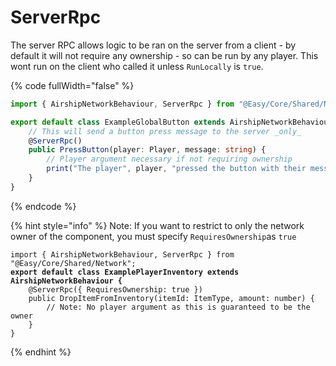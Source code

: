# ServerRpc

The server RPC allows logic to be ran on the server from a client - by default it will not require any ownership - so can be run by any player. This wont run on the client who called it unless `RunLocally` is `true`.

{% code fullWidth="false" %}
```typescript
import { AirshipNetworkBehaviour, ServerRpc } from "@Easy/Core/Shared/Network";

export default class ExampleGlobalButton extends AirshipNetworkBehaviour {
    // This will send a button press message to the server _only_
    @ServerRpc()
    public PressButton(player: Player, message: string) {
        // Player argument necessary if not requiring ownership
        print("The player", player, "pressed the button with their message", message);
    }
}
```
{% endcode %}

{% hint style="info" %}
Note: If you want to restrict to only the network owner of the component, you must specify `RequiresOwnership`as `true`

<pre class="language-typescript" data-full-width="true"><code class="lang-typescript">import { AirshipNetworkBehaviour, ServerRpc } from "@Easy/Core/Shared/Network";
<strong>export default class ExamplePlayerInventory extends AirshipNetworkBehaviour {
</strong>    @ServerRpc({ RequiresOwnership: true })
    public DropItemFromInventory(itemId: ItemType, amount: number) {
        // Note: No player argument as this is guaranteed to be the owner
    }
}
</code></pre>
{% endhint %}
